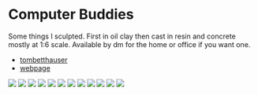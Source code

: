 
# Computer Buddies

Some things I sculpted. First in oil clay then cast in resin and concrete mostly at 1:6 scale. Available by dm for the home or office if you want one.

* [tombetthauser](http://tombetthauser.com)
* [webpage](https://tombetthauser.github.io/computerbuddies/)

<img src="./assets/images/BettHauser-6.jpg">
<img src="./assets/images/BettHauser-20.jpg">
<img src="./assets/images/BettHauser-2.jpg">
<img src="./assets/images/BettHauser-10.jpg">
<img src="./assets/images/BettHauser-3.jpg">
<img src="./assets/images/BettHauser-21.jpg">
<img src="./assets/images/BettHauser-17.jpg">
<img src="./assets/images/BettHauser-22.jpg">
<img src="./assets/images/BettHauser-1.jpg">
<img src="./assets/images/BettHauser-12.jpg">
<img src="./assets/images/BettHauser-18.jpg">
<img src="./assets/images/BettHauser-23.jpg">